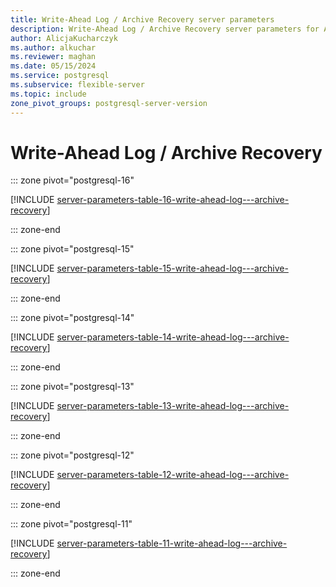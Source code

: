 ```yaml
---
title: Write-Ahead Log / Archive Recovery server parameters
description: Write-Ahead Log / Archive Recovery server parameters for Azure Database for PostgreSQL - Flexible Server.
author: AlicjaKucharczyk
ms.author: alkuchar
ms.reviewer: maghan
ms.date: 05/15/2024
ms.service: postgresql
ms.subservice: flexible-server
ms.topic: include
zone_pivot_groups: postgresql-server-version
---
```

# Write-Ahead Log / Archive Recovery


::: zone pivot="postgresql-16"

[!INCLUDE [server-parameters-table-16-write-ahead-log---archive-recovery](./includes/server-parameters-table-16-write-ahead-log---archive-recovery.md)]

::: zone-end


::: zone pivot="postgresql-15"

[!INCLUDE [server-parameters-table-15-write-ahead-log---archive-recovery](./includes/server-parameters-table-15-write-ahead-log---archive-recovery.md)]

::: zone-end


::: zone pivot="postgresql-14"

[!INCLUDE [server-parameters-table-14-write-ahead-log---archive-recovery](./includes/server-parameters-table-14-write-ahead-log---archive-recovery.md)]

::: zone-end


::: zone pivot="postgresql-13"

[!INCLUDE [server-parameters-table-13-write-ahead-log---archive-recovery](./includes/server-parameters-table-13-write-ahead-log---archive-recovery.md)]

::: zone-end


::: zone pivot="postgresql-12"

[!INCLUDE [server-parameters-table-12-write-ahead-log---archive-recovery](./includes/server-parameters-table-12-write-ahead-log---archive-recovery.md)]

::: zone-end


::: zone pivot="postgresql-11"

[!INCLUDE [server-parameters-table-11-write-ahead-log---archive-recovery](./includes/server-parameters-table-11-write-ahead-log---archive-recovery.md)]

::: zone-end



